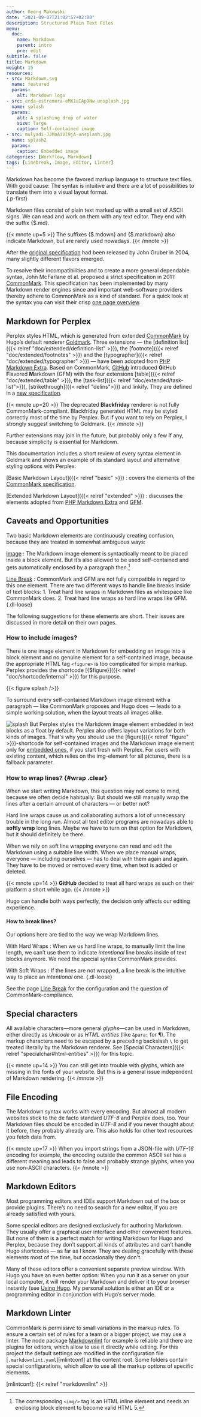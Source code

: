 ```yaml
---
author: Georg Makowski
date: "2021-09-07T21:02:57+02:00"
description: Structured Plain Text Files
menu:
  doc:
    name: Markdown
    parent: intro
    pre: edit
subtitle: false
title: Markdown
weight: 15
resources:
- src: Markdown.svg
  name: featured
  params:
    alt: Markdown logo
- src: erda-estremera-eMX1aIAp9Nw-unsplash.jpg
  name: splash
  params:
    alt: A splashing drop of water
    size: large
    caption: Self-contained image
- src: mulyadi-JJMoAiVl9jA-unsplash.jpg
  name: splash2
  params:
    caption: Embedded image
categories: [Workflow, Markdown]
tags: [Linebreak, Image, Editor, Linter]  
---
```


Markdown has become the favored markup language to structure text files. With good cause: The syntax is intuitive and there are a lot of possibilities to translate them into a visual layout format.  
{.p-first} <!--more-->

Markdown files consist of plain text marked up with a small set of ASCII signs. We can read and work on them with any text editor. They end with the suffix {$.md}.

{{< mnote up=5 >}}
The suffixes {$.mdown} and {$.markdown} also indicate Markdown, but are rarely used nowadays.
{{< /mnote >}}

After the [original specification][omd] had been released by John Gruber in 2004, many slightly different flavors emerged.

To resolve their incompatibilities and to create a more general dependable syntax, John Mc&hairsp;Farlane et al. proposed a strict  specification in 2011: [CommonMark][cmark]. This specification has been implemented by many Markdown render engines since and important web-software providers thereby adhere to CommonMark as a kind of standard. For a quick look at the syntax you can visit their crisp [one page overview](https://CommonMark.org/help).

## Markdown for Perplex

Perplex styles HTML, which is generated from extended [CommonMark][cmark] by Hugo’s default renderer [Goldmark][gmark]. Three extensions — the [definition list]({{< relref "doc/extended/definition-list" >}}), the [footnote]({{< relref "doc/extended/footnotes" >}}) and the [typographer]({{< relref "doc/extended/typographer" >}}) — have been adopted from [PHP Markdown Extra][phpmex]. Based on CommonMark, [GitHub](https://github.com) introduced **G**itHub **F**lavored **M**arkdown (GFM) with the four extensions [table]({{< relref "doc/extended/table" >}}), the [task-list]({{< relref "doc/extended/task-list">}}), [strikethrough]({{< relref "delins">}}) and linkify. They are defined in a [new specification][gfmspec].

{{< mnote up=20 >}}
The deprecated **Blackfriday** renderer is not fully CommonMark-compliant. Black&shy;fri&shy;day generated HTML may be styled correctly most of the time by Perplex. But if you want to rely on Perplex, I strongly suggest switching to Goldmark.
{{< /mnote >}}

Further extensions may join in the future, but probably only a few if any, because simplicity is essential for Markdown.

This documentation includes a short review of every syntax element in Goldmark and shows an example of its standard layout and alternative styling options with Perplex:

[Basic Markdown Layout]({{< relref "basic" >}})
: covers the elements of the [CommonMark specification][cmark].

[Extended Markdown Layout]({{< relref "extended" >}})
: discusses the elements adopted from [PHP Markdown Extra][phpmex] and [GFM][gfmspec].

## Caveats and Opportunities

Two basic Markdown elements are continuously creating confusion, because they are treated in somewhat ambiguous ways:

[Image][img]
: The Markdown image element is syntactically meant to be placed inside a block element. But it’s also allowed to be used self-contained and gets automatically enclosed by a paragraph then.[^1]

[Line Break][lb]
: CommonMark and GFM are not fully compatible in regard to this one element. There are two different ways to handle line breaks inside of text blocks:
    1. Treat hard line wraps in Markdown files as whitespace like CommonMark does.
    2. Treat hard line wraps as hard line wraps like GFM.
{.dl-loose}

[^TODO]: Explain this continuation indent for description lists.

The following suggestions for these elements are short. Their issues are discussed in more detail on their own pages.

[^1]: The corresponding  `<img/>` tag is an HTML inline element and needs an enclosing block element to become valid HTML 5.

### How to include images?

There is one image element in Markdown for embedding an image into a block element and no genuine element for a self-contained image, because the appropriate HTML tag `<figure>` is too complicated for simple markup. Perplex provides the shortcode [{$figure}]({{< relref "doc/shortcode/internal" >}}) for this purpose.

{{< figure splash />}}

To surround every self-contained Markdown image element with a paragraph — like CommonMark proposes and Hugo does — leads to a simple working solution, when the layout treats all images alike.

![splash](splash2) But Perplex styles the Markdown image element embedded in text blocks as a float by default. Perplex also offers layout variations for both kinds of images. That's why you should use the  [figure]({{< relref "figure" >}})-shortcode for self-contained images and the Markdown image element only for [embedded ones][img], if you start fresh with Perplex. For users with existing content, which relies on the img-element for all pictures, there is a fallback parameter.

### How to wrap lines? {#wrap .clear}

When we start writing Markdown, this question may not come to mind, because we often decide habitually: But should we still manually wrap the lines after a certain amount of characters — or better not?

Hard line wraps cause us and collaborating authors a lot of unnecessary trouble in the long run. Almost all text editor programs are nowadays able to **softly wrap** long lines. Maybe we have to turn on that option for Markdown, but it should definitely be there.

When we rely on soft line wrapping everyone can read and edit the Markdown using a suitable line width. When we place manual wraps, everyone — including ourselves — has to deal with them again and again. They have to be moved or removed every time, when text is added or deleted.

{{< mnote up=14 >}}
**GitHub** decided to treat all hard wraps as such on their platform a short while ago.
{{< /mnote >}}

Hugo can handle both ways perfectly, the decision only affects our editing experience.

#### How to break lines?

Our options here are tied to the way we wrap Markdown lines.

With Hard Wraps
: When we us hard line wraps, to manually limit the line length, we can’t use them to indicate _intentional_ line breaks inside of text blocks anymore. We need the special syntax CommonMark provides.

With Soft Wraps
: If the lines are not wrapped, a line break is the intuitive way to place an _intentional_ one.
{.dl-loose}

See the page [Line Break][lb] for the configuration and the question of CommonMark-compliance.

## Special characters
All available characters—more general _glyphs_—can be used in Markdown, either directly as _Unicode_ or as _HTML entities_ (like `&para;` for &para;). The markup characters need to be escaped by a preceding backslash `\` to get treated literally by the Markdown renderer. See [Special Characters]({{< relref "specialchar#html-entities" >}}) for this topic.

{{< mnote up=14 >}}
You can still get into trouble with glyphs, which are missing in the fonts of your website. But this is a general issue independent of Markdown rendering.
{{< /mnote >}}

## File Encoding
The Markdown syntax works with every encoding. But almost all modern websites stick to the de facto standard _UTF-8_ and Perplex does, too. Your Markdown files should be encoded in _UTF-8_ and if you never thought about it before, they probably already are. This also holds for other text resources you fetch data from.

{{< mnote up=17 >}}
When you import strings from a JSON-file with _UTF-16_ encoding for example, the encoding outside the common ASCII set has a different meaning and leads to false and probably strange glyphs, when you use non-ASCII characters.
{{< /mnote >}}

## Markdown Editors
Most programming editors and IDEs support Markdown out of the box or provide plugins. There’s no need to search for a new editor, if you are already satisfied with yours.

Some special editors are designed exclusively for authoring Markdown. They usually offer a graphical user interface and other convenient features. But none of them is a perfect match for writing Markdown for Hugo and Perplex, because they don’t support all kinds of attributes and can’t handle Hugo shortcodes — as far as I know. They are dealing gracefully with these elements most of the time, but occasionally they don't.

Many of these editors offer a convenient separate preview window. With Hugo you have an even better option: When you run it as a server on your local computer, it will render your Markdown and deliver it to your browser instantly (see [Using Hugo](/doc/intro/workflow/local-server). My personal solution is either an IDE or a programming editor in conjunction with Hugo’s server mode.

## Markdown Linter
CommonMark is permissive to small variations in the markup rules. To ensure a certain set of rules for a team or a bigger project, we may use a linter. The node package [Markdownlint][mlint] for example is reliable and there are plugins for editors, which allow to use it directly while editing. For this project the default settings are modified in the configuration file [`.markdownlint.yaml`][mlintconf] at the content root. Some folders contain special configurations, which allow to use all the markup options of specific elements.  

[omd]: https://daringfireball.net/projects/markdown/ "Markdown project site by John Gruber"
[cmark]: https://commonmark.org "CommonMark project site"
[gmark]: https://github.com/yuin/goldmark "Goldmark repository"
[phpmex]: https://michelf.ca/projects/php-markdown/extra/ "PHP Markdown Extra site"
[gfmspec]: https://github.github.com/gfm "GitHub Flavored Markdown Specification"
[mlint]: https://github.com/DavidAnson/markdownlint "Markdownlint"
[lb]: /doc/basic/linebreak
[img]: /doc/basic/image
[mlintconf]: {{< relref "markdownlint" >}}
